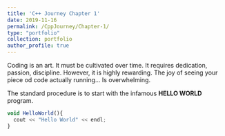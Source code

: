 ```yaml
---
title: 'C++ Journey Chapter 1'
date: 2019-11-16
permalink: /CppJourney/Chapter-1/
type: "portfolio"
collection: portfolio  
author_profile: true
---
```


Coding is an art.
It must be cultivated over time.
It requires dedication, passion, discipline.
However, it is highly rewarding.
The joy of seeing your piece od code actually running... Is overwhelming.

The standard procedure is to start with the infamous **HELLO WORLD** program.

```javascript
void HelloWorld(){
  cout << "Hello World" << endl;
}
```
